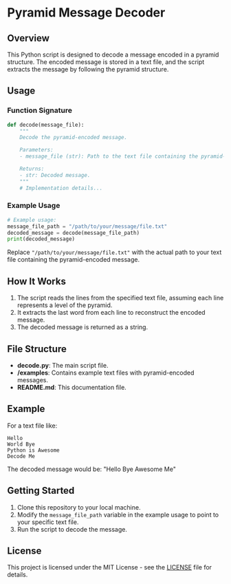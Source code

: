 # Pyramid Message Decoder

## Overview

This Python script is designed to decode a message encoded in a pyramid structure. The encoded message is stored in a text file, and the script extracts the message by following the pyramid structure.

## Usage

### Function Signature

```python
def decode(message_file):
    """
    Decode the pyramid-encoded message.

    Parameters:
    - message_file (str): Path to the text file containing the pyramid-encoded message.

    Returns:
    - str: Decoded message.
    """
    # Implementation details...
```

### Example Usage

```python
# Example usage:
message_file_path = "/path/to/your/message/file.txt"
decoded_message = decode(message_file_path)
print(decoded_message)
```

Replace `"/path/to/your/message/file.txt"` with the actual path to your text file containing the pyramid-encoded message.

## How It Works

1. The script reads the lines from the specified text file, assuming each line represents a level of the pyramid.
2. It extracts the last word from each line to reconstruct the encoded message.
3. The decoded message is returned as a string.

## File Structure

- **decode.py**: The main script file.
- **/examples**: Contains example text files with pyramid-encoded messages.
- **README.md**: This documentation file.

## Example

For a text file like:

```
Hello
World Bye
Python is Awesome
Decode Me
```

The decoded message would be: "Hello Bye Awesome Me"

## Getting Started

1. Clone this repository to your local machine.
2. Modify the `message_file_path` variable in the example usage to point to your specific text file.
3. Run the script to decode the message.

## License

This project is licensed under the MIT License - see the [LICENSE](LICENSE) file for details.
